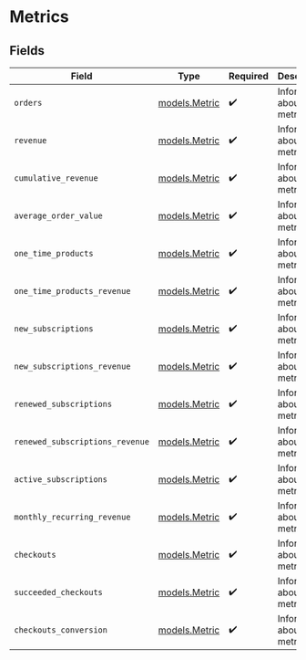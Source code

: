 # Metrics


## Fields

| Field                                | Type                                 | Required                             | Description                          |
| ------------------------------------ | ------------------------------------ | ------------------------------------ | ------------------------------------ |
| `orders`                             | [models.Metric](../models/metric.md) | :heavy_check_mark:                   | Information about a metric.          |
| `revenue`                            | [models.Metric](../models/metric.md) | :heavy_check_mark:                   | Information about a metric.          |
| `cumulative_revenue`                 | [models.Metric](../models/metric.md) | :heavy_check_mark:                   | Information about a metric.          |
| `average_order_value`                | [models.Metric](../models/metric.md) | :heavy_check_mark:                   | Information about a metric.          |
| `one_time_products`                  | [models.Metric](../models/metric.md) | :heavy_check_mark:                   | Information about a metric.          |
| `one_time_products_revenue`          | [models.Metric](../models/metric.md) | :heavy_check_mark:                   | Information about a metric.          |
| `new_subscriptions`                  | [models.Metric](../models/metric.md) | :heavy_check_mark:                   | Information about a metric.          |
| `new_subscriptions_revenue`          | [models.Metric](../models/metric.md) | :heavy_check_mark:                   | Information about a metric.          |
| `renewed_subscriptions`              | [models.Metric](../models/metric.md) | :heavy_check_mark:                   | Information about a metric.          |
| `renewed_subscriptions_revenue`      | [models.Metric](../models/metric.md) | :heavy_check_mark:                   | Information about a metric.          |
| `active_subscriptions`               | [models.Metric](../models/metric.md) | :heavy_check_mark:                   | Information about a metric.          |
| `monthly_recurring_revenue`          | [models.Metric](../models/metric.md) | :heavy_check_mark:                   | Information about a metric.          |
| `checkouts`                          | [models.Metric](../models/metric.md) | :heavy_check_mark:                   | Information about a metric.          |
| `succeeded_checkouts`                | [models.Metric](../models/metric.md) | :heavy_check_mark:                   | Information about a metric.          |
| `checkouts_conversion`               | [models.Metric](../models/metric.md) | :heavy_check_mark:                   | Information about a metric.          |